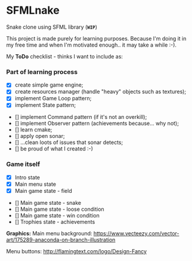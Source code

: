 # SFMLnake
Snake clone using SFML library (**`WIP`**)

This project is made purely for learning purposes. Because I'm doing it in my free time and when I'm motivated enough.. it may take a while :-).

My **ToDo** checklist - thinks I want to include as:

### Part of learning process
- [x] create simple game engine;	
- [x] create resources manager (handle "heavy" objects such as textures);		
- [x] implement Game Loop pattern;	
- [x] implement State pattern;	
- [] implement Command pattern (if it's not an overkill);		
- [] implement Observer pattern (achievements because... why not);	
- [] learn cmake;	
- [] apply open sonar;	
- [] ...clean loots of issues that sonar detects;	
- [] be proud of what I created :-)	

### Game itself
- [x] Intro state		
- [x] Main menu state		
- [x] Main game state - field		
- [] Main game state - snake		
- [] Main game state - loose condition		
- [] Main game state - win condition		
- [] Trophies state - achievements		

**Graphics:**
Main menu background:
https://www.vecteezy.com/vector-art/175289-anaconda-on-branch-illustration

Menu buttons:
http://flamingtext.com/logo/Design-Fancy